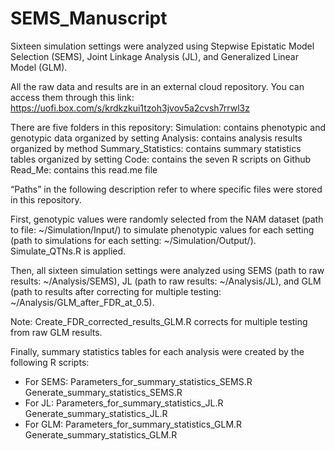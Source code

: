 # SEMS_Manuscript

Sixteen simulation settings were analyzed using Stepwise Epistatic Model Selection (SEMS), Joint Linkage Analysis (JL), and Generalized Linear Model (GLM).

All the raw data and results are in an external cloud repository. You can access them through this link: https://uofi.box.com/s/krdkzkui1tzoh3jvov5a2cvsh7rrwl3z 

There are five folders in this repository: 
Simulation: contains phenotypic and genotypic data organized by setting 
Analysis: contains analysis results organized by method 
Summary_Statistics: contains summary statistics tables organized by setting 
Code: contains the seven R scripts on Github 
Read_Me: contains this read.me file

“Paths” in the following description refer to where specific files were stored in this repository.  

First, genotypic values were randomly selected from the NAM dataset (path to file: ~/Simulation/Input/) to simulate phenotypic values for each setting (path to simulations for each setting: ~/Simulation/Output/). Simulate_QTNs.R is applied. 

Then, all sixteen simulation settings were analyzed using SEMS (path to raw results: ~/Analysis/SEMS), JL (path to raw results: ~/Analysis/JL), and GLM (path to results after correcting for multiple testing: ~/Analysis/GLM_after_FDR_at_0.5). 

Note: Create_FDR_corrected_results_GLM.R corrects for multiple testing from raw GLM results. 

Finally, summary statistics tables for each analysis were created by the following R scripts:
* For SEMS: 
Parameters_for_summary_statistics_SEMS.R 
Generate_summary_statistics_SEMS.R 
* For JL:
Parameters_for_summary_statistics_JL.R
Generate_summary_statistics_JL.R
* For GLM: 
Parameters_for_summary_statistics_GLM.R
Generate_summary_statistics_GLM.R 
